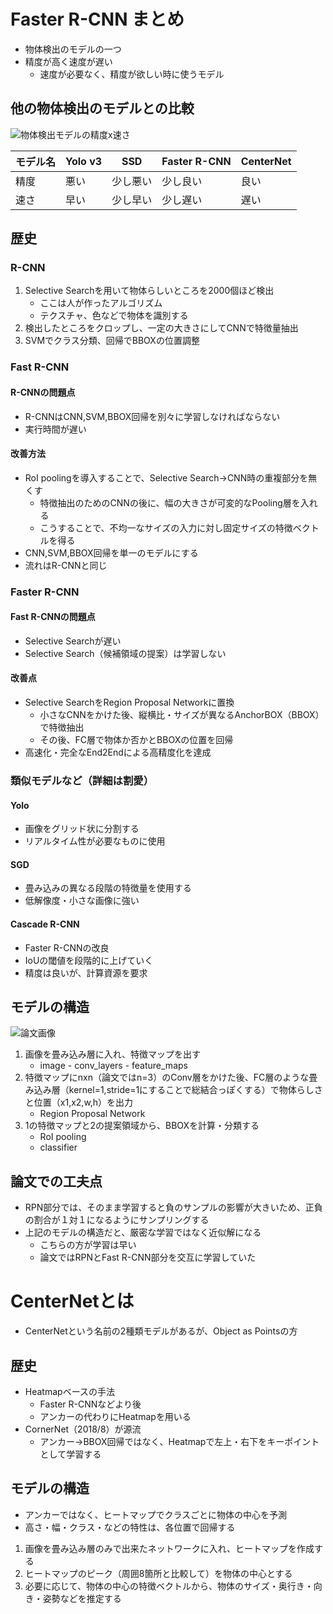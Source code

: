 # Faster R-CNN まとめ

* 物体検出のモデルの一つ
* 精度が高く速度が遅い
  * 速度が必要なく、精度が欲しい時に使うモデル

## 他の物体検出のモデルとの比較

![物体検出モデルの精度x速さ](./attachment/モデルの比較.png)

| モデル名 | Yolo v3 | SSD  | Faster R-CNN | CenterNet |
| ---- | ------- | ---- | ------------ | --------- |
| 精度   | 悪い      | 少し悪い | 少し良い         | 良い        |
| 速さ   | 早い      | 少し早い | 少し遅い         | 遅い        |

## 歴史

### R-CNN

1. Selective Searchを用いて物体らしいところを2000個ほど検出
   * ここは人が作ったアルゴリズム
   * テクスチャ、色などで物体を識別する
2. 検出したところをクロップし、一定の大きさにしてCNNで特徴量抽出
3. SVMでクラス分類、回帰でBBOXの位置調整

### Fast R-CNN

#### R-CNNの問題点

* R-CNNはCNN,SVM,BBOX回帰を別々に学習しなければならない
* 実行時間が遅い

#### 改善方法

* RoI poolingを導入することで、Selective Search→CNN時の重複部分を無くす
  * 特徴抽出のためのCNNの後に、幅の大きさが可変的なPooling層を入れる
  * こうすることで、不均一なサイズの入力に対し固定サイズの特徴ベクトルを得る
* CNN,SVM,BBOX回帰を単一のモデルにする
* 流れはR-CNNと同じ

### Faster R-CNN

#### Fast R-CNNの問題点

* Selective Searchが遅い
* Selective Search（候補領域の提案）は学習しない

#### 改善点

* Selective SearchをRegion Proposal Networkに置換
  * 小さなCNNをかけた後、縦横比・サイズが異なるAnchorBOX（BBOX）で特徴抽出
  * その後、FC層で物体か否かとBBOXの位置を回帰
* 高速化・完全なEnd2Endによる高精度化を達成

### 類似モデルなど（詳細は割愛）

#### Yolo

* 画像をグリッド状に分割する
* リアルタイム性が必要なものに使用

#### SGD

* 畳み込みの異なる段階の特徴量を使用する
* 低解像度・小さな画像に強い

#### Cascade R-CNN

* Faster R-CNNの改良
* IoUの閾値を段階的に上げていく
* 精度は良いが、計算資源を要求

## モデルの構造

![論文画像](./attachment/FasterRCNNの構造.png)

1. 画像を畳み込み層に入れ、特徴マップを出す
   * image - conv_layers - feature_maps
2. 特徴マップにnxn（論文ではn=3）のConv層をかけた後、FC層のような畳み込み層（kernel=1,stride=1にすることで総結合っぽくする）で物体らしさと位置（x1,x2,w,h）を出力
   * Region Proposal Network
3. 1の特徴マップと2の提案領域から、BBOXを計算・分類する
   * RoI pooling
   * classifier

## 論文での工夫点

* RPN部分では、そのまま学習すると負のサンプルの影響が大きいため、正負の割合が１対１になるようにサンプリングする
* 上記のモデルの構造だと、厳密な学習ではなく近似解になる
  * こちらの方が学習は早い
  * 論文ではRPNとFast R-CNN部分を交互に学習していた

# CenterNetとは

* CenterNetという名前の2種類モデルがあるが、Object as Pointsの方

## 歴史

* Heatmapベースの手法
  * Faster R-CNNなどより後
  * アンカーの代わりにHeatmapを用いる
* CornerNet（2018/8）が源流
  * アンカー→BBOX回帰ではなく、Heatmapで左上・右下をキーポイントとして学習する

## モデルの構造

* アンカーではなく、ヒートマップでクラスごとに物体の中心を予測
* 高さ・幅・クラス・などの特性は、各位置で回帰する

1. 画像を畳み込み層のみで出来たネットワークに入れ、ヒートマップを作成する
2. ヒートマップのピーク（周囲8箇所と比較して）を物体の中心とする
3. 必要に応じて、物体の中心の特徴ベクトルから、物体のサイズ・奥行き・向き・姿勢などを推定する

